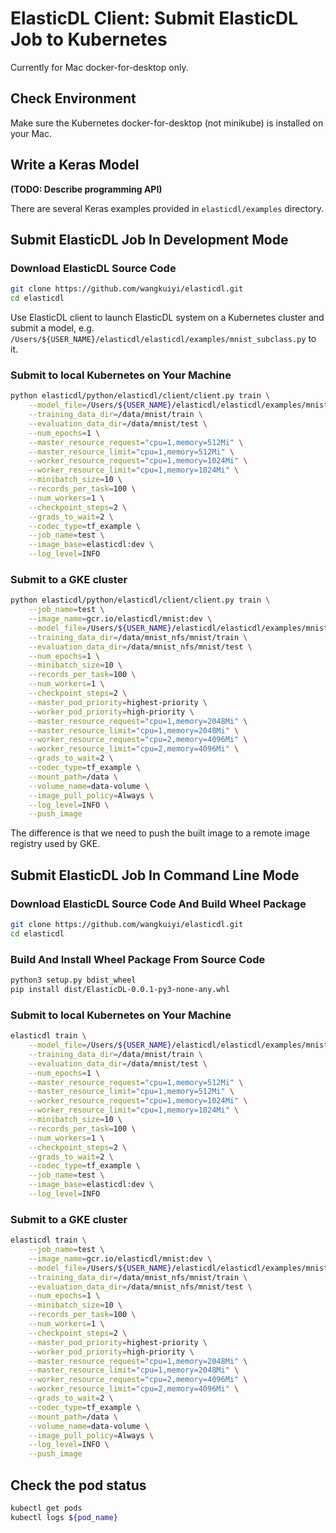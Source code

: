 # ElasticDL Client: Submit ElasticDL Job to Kubernetes 

Currently for Mac docker-for-desktop only.

## Check Environment

Make sure the Kubernetes docker-for-desktop (not minikube) is installed on your Mac.


## Write a Keras Model

**(TODO: Describe programming API)**

There are several Keras examples provided in `elasticdl/examples` directory.

## Submit ElasticDL Job In Development Mode

### Download ElasticDL Source Code
```bash
git clone https://github.com/wangkuiyi/elasticdl.git
cd elasticdl
```

Use ElasticDL client to launch ElasticDL system on a Kubernetes cluster and submit a model, e.g. `/Users/${USER_NAME}/elasticdl/elasticdl/examples/mnist_subclass.py` to it.

### Submit to local Kubernetes on Your Machine

```bash
python elasticdl/python/elasticdl/client/client.py train \
    --model_file=/Users/${USER_NAME}/elasticdl/elasticdl/examples/mnist_subclass.py \
    --training_data_dir=/data/mnist/train \
    --evaluation_data_dir=/data/mnist/test \
    --num_epochs=1 \
    --master_resource_request="cpu=1,memory=512Mi" \
    --master_resource_limit="cpu=1,memory=512Mi" \
    --worker_resource_request="cpu=1,memory=1024Mi" \
    --worker_resource_limit="cpu=1,memory=1024Mi" \
    --minibatch_size=10 \
    --records_per_task=100 \
    --num_workers=1 \
    --checkpoint_steps=2 \
    --grads_to_wait=2 \
    --codec_type=tf_example \
    --job_name=test \
    --image_base=elasticdl:dev \
    --log_level=INFO
```

### Submit to a GKE cluster

```bash
python elasticdl/python/elasticdl/client/client.py train \
    --job_name=test \
    --image_name=gcr.io/elasticdl/mnist:dev \
    --model_file=/Users/${USER_NAME}/elasticdl/elasticdl/examples/mnist_subclass.py \
    --training_data_dir=/data/mnist_nfs/mnist/train \
    --evaluation_data_dir=/data/mnist_nfs/mnist/test \
    --num_epochs=1 \
    --minibatch_size=10 \
    --records_per_task=100 \
    --num_workers=1 \
    --checkpoint_steps=2 \
    --master_pod_priority=highest-priority \
    --worker_pod_priority=high-priority \
    --master_resource_request="cpu=1,memory=2048Mi" \
    --master_resource_limit="cpu=1,memory=2048Mi" \
    --worker_resource_request="cpu=2,memory=4096Mi" \
    --worker_resource_limit="cpu=2,memory=4096Mi" \
    --grads_to_wait=2 \
    --codec_type=tf_example \
    --mount_path=/data \
    --volume_name=data-volume \
    --image_pull_policy=Always \
    --log_level=INFO \
    --push_image
```
The difference is that we need to push the built image to a remote image registry used by GKE.

## Submit ElasticDL Job In Command Line Mode

### Download ElasticDL Source Code And Build Wheel Package
```bash
git clone https://github.com/wangkuiyi/elasticdl.git
cd elasticdl
```

### Build And Install Wheel Package From Source Code
```bash
python3 setup.py bdist_wheel
pip install dist/ElasticDL-0.0.1-py3-none-any.whl
```

### Submit to local Kubernetes on Your Machine

```bash
elasticdl train \
    --model_file=/Users/${USER_NAME}/elasticdl/elasticdl/examples/mnist_subclass.py \
    --training_data_dir=/data/mnist/train \
    --evaluation_data_dir=/data/mnist/test \
    --num_epochs=1 \
    --master_resource_request="cpu=1,memory=512Mi" \
    --master_resource_limit="cpu=1,memory=512Mi" \
    --worker_resource_request="cpu=1,memory=1024Mi" \
    --worker_resource_limit="cpu=1,memory=1024Mi" \
    --minibatch_size=10 \
    --records_per_task=100 \
    --num_workers=1 \
    --checkpoint_steps=2 \
    --grads_to_wait=2 \
    --codec_type=tf_example \
    --job_name=test \
    --image_base=elasticdl:dev \
    --log_level=INFO
```

### Submit to a GKE cluster

```bash
elasticdl train \
    --job_name=test \
    --image_name=gcr.io/elasticdl/mnist:dev \
    --model_file=/Users/${USER_NAME}/elasticdl/elasticdl/examples/mnist_subclass.py \
    --training_data_dir=/data/mnist_nfs/mnist/train \
    --evaluation_data_dir=/data/mnist_nfs/mnist/test \
    --num_epochs=1 \
    --minibatch_size=10 \
    --records_per_task=100 \
    --num_workers=1 \
    --checkpoint_steps=2 \
    --master_pod_priority=highest-priority \
    --worker_pod_priority=high-priority \
    --master_resource_request="cpu=1,memory=2048Mi" \
    --master_resource_limit="cpu=1,memory=2048Mi" \
    --worker_resource_request="cpu=2,memory=4096Mi" \
    --worker_resource_limit="cpu=2,memory=4096Mi" \
    --grads_to_wait=2 \
    --codec_type=tf_example \
    --mount_path=/data \
    --volume_name=data-volume \
    --image_pull_policy=Always \
    --log_level=INFO \
    --push_image
```

## Check the pod status

```bash
kubectl get pods
kubectl logs ${pod_name}
```
